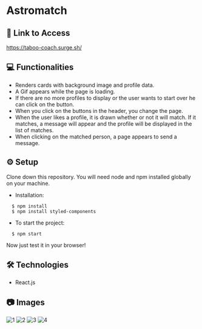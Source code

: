 # Astromatch

## 🔗 Link to Access
https://taboo-coach.surge.sh/

## 💻 Functionalities

- Renders cards with background image and profile data.
- A Gif appears while the page is loading.
- If there are no more profiles to display or the user wants to start over he can click on the button.
- When you click on the buttons in the header, you change the page.
- When the user likes a profile, it is drawn whether or not it will match. If it matches, a message will appear and the profile will be displayed in the list of matches.
- When clicking on the matched person, a page appears to send a message.

## ⚙️ Setup

Clone down this repository. You will need node and npm installed globally on your machine.

- Installation:

```
  $ npm install
  $ npm install styled-components
```

- To start the project:

```
  $ npm start
```

Now just test it in your browser!

## 🛠 Technologies

- React.js

## 📷 Images
![1](https://user-images.githubusercontent.com/102267210/185024834-d59128ab-2768-4335-8841-4f097ae263fe.PNG)
![2](https://user-images.githubusercontent.com/102267210/184558993-48941916-843a-4008-932e-33c50e13c479.PNG)
![3](https://user-images.githubusercontent.com/102267210/184558995-c4ebc4c3-fa5b-480d-8af3-665430b72c2f.PNG)
![4](https://user-images.githubusercontent.com/102267210/184558997-23a7efd2-d1c7-497d-9f0c-8cf6b5786f7f.PNG)

